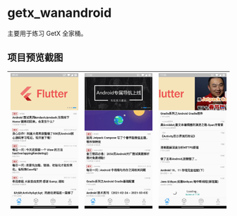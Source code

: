 # getx_wanandroid



主要用于练习 GetX 全家桶。

## 项目预览截图



| ![](preview/01.jpg) | ![](preview/reload.jpg) | ![](preview/loadMore.jpg)
| --- | --- | --- |
